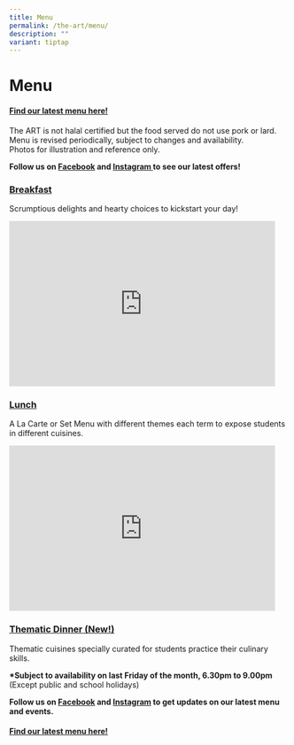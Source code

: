 ```yaml
---
title: Menu
permalink: /the-art/menu/
description: ""
variant: tiptap
---
```

<h1>Menu</h1>
<h4><a href="https://go.gov.sg/apstheart-menu" rel="noopener noreferrer nofollow" target="_blank">Find our latest menu here!</a></h4>
<p>The ART is not halal certified but the food served do not use pork or
lard. Menu is revised periodically, subject to changes and availability.
<br>Photos for illustration and reference only.</p>
<p><strong>Follow us on <a href="https://www.facebook.com/APStheART/" rel="noopener noreferrer nofollow" target="_blank">Facebook</a> and <a href="https://www.instagram.com/apstheart/" rel="noopener noreferrer nofollow" target="_blank">Instagram </a>to see our latest offers!</strong>
</p>
<h3><strong><a href="https://sites.google.com/view/the-art-menu/breakfast/" rel="noopener noreferrer nofollow" target="_blank">Breakfast</a></strong></h3>
<p>Scrumptious delights and hearty choices to kickstart your day!</p>
<div class="iframe-wrapper">
<iframe height="299" width="480" allowfullscreen="true" frameborder="0" src="https://docs.google.com/presentation/d/e/2PACX-1vQ6pF-WdeMjd0CHX_RaIbwXpRNM7PzacbZE_iL9-WZ6trxF-RhtgljlY_R1zVVBjfwa8q9VPauwGc_g/embed?start=true&amp;loop=true&amp;delayms=3000"></iframe>
</div>
<p></p>
<h3><strong><a href="https://sites.google.com/view/the-art-menu/lunch/" rel="noopener noreferrer nofollow" target="_blank">Lunch</a></strong></h3>
<p>A La Carte or Set Menu with different themes each term to expose students
in different cuisines.</p>
<div class="iframe-wrapper">
<iframe height="299" width="480" allowfullscreen="true" frameborder="0" src="https://docs.google.com/presentation/d/e/2PACX-1vQdjRtvvjjZsm5fRJTHuPOaAzjgkQewvqr8f7BMqI8UGzakCjPhRlcjNeBdf4i58J0eUtAgmWsc-Cf-/embed?start=true&amp;loop=true&amp;delayms=3000"></iframe>
</div>
<p></p>
<h3><strong><a href="https://sites.google.com/view/the-art-menu" rel="noopener noreferrer nofollow" target="_blank">Thematic Dinner (New!)</a></strong></h3>
<p>Thematic cuisines specially curated for students practice their culinary
skills.</p>
<p><strong>*Subject to availability on last Friday of the month, 6.30pm to 9.00pm</strong> 
<br>(Except public and school holidays)</p>
<p></p>
<p><strong>Follow us on <a href="https://www.facebook.com/APStheART/" rel="noopener noreferrer nofollow" target="_blank">Facebook</a> and <a href="https://www.instagram.com/apstheart/" rel="noopener noreferrer nofollow" target="_blank">Instagram</a> to get updates on our latest menu and events.</strong>
</p>
<h4><a href="https://sites.google.com/view/the-art-menu/home" rel="noopener noreferrer nofollow" target="_blank">Find our latest menu here!</a><strong><br></strong></h4>
<p></p>
<p></p>